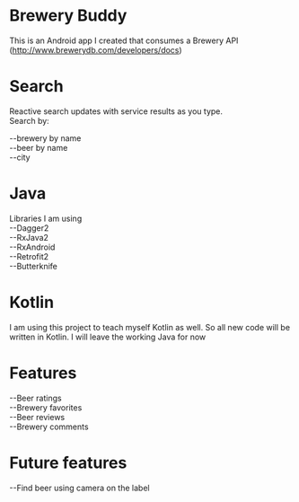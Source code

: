 # Brewery Buddy
This is an Android app I created that consumes a Brewery API (http://www.brewerydb.com/developers/docs)

# Search
Reactive search updates with service results as you type.  
Search by:

--brewery by name  
--beer by name  
--city


# Java
Libraries I am using  
--Dagger2  
--RxJava2  
--RxAndroid  
--Retrofit2  
--Butterknife  

# Kotlin
I am using this project to teach myself Kotlin as well. So all new code will be written in Kotlin.  I will leave the working Java for now

# Features
--Beer ratings  
--Brewery favorites  
--Beer reviews  
--Brewery comments

# Future features
--Find beer using camera on the label  
